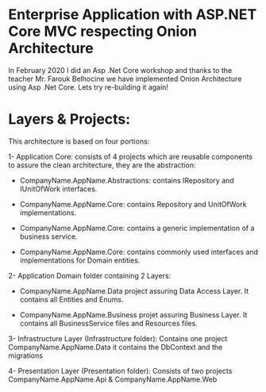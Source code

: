 # Enterprise Application with ASP.NET Core MVC respecting Onion Architecture
In February 2020 I did an Asp .Net Core workshop and thanks to the teacher Mr. Farouk Belhocine we have implemented Onion Architecture using Asp .Net Core. Lets try re-building it again!




# Layers & Projects:

This architecture is based on four portions:

1- Application Core: consists of 4 projects which are reusable components to assure the clean architecture, they are the abstraction:

- CompanyName.AppName.Abstractions: contains IRepository and IUnitOfWork interfaces.

- CompanyName.AppName.Core: contains Repository and UnitOfWork implementations.

- CompanyName.AppName.Core: contains a generic implementation of a business service.

- CompanyName.AppName.Core: contains commonly used interfaces and implementations for Domain entities.

2- Application Domain folder containing 2 Layers: 

-	CompanyName.AppName.Data project assuring Data Access Layer. It contains all Entities and Enums.

-	CompanyName.AppName.Business projet assuring Business Layer. It contains all BusinessService files and Resources files.

3- Infrastructure Layer (Infrastructure folder): 
Contains one project CompanyName.AppName.Data it contains the DbContext and the migrations

4- Presentation Layer (Presentation folder): 
Consists of two projects  CompanyName.AppName.Api & CompanyName.AppName.Web
